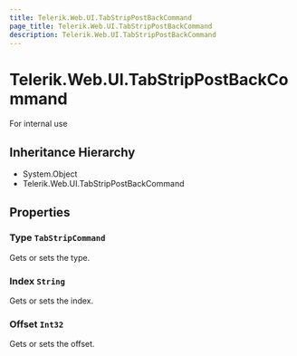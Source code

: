 ```yaml
---
title: Telerik.Web.UI.TabStripPostBackCommand
page_title: Telerik.Web.UI.TabStripPostBackCommand
description: Telerik.Web.UI.TabStripPostBackCommand
---
```


# Telerik.Web.UI.TabStripPostBackCommand

For internal use

## Inheritance Hierarchy

* System.Object
* Telerik.Web.UI.TabStripPostBackCommand

## Properties

###  Type `TabStripCommand`

Gets or sets the type.

###  Index `String`

Gets or sets the index.

###  Offset `Int32`

Gets or sets the offset.

